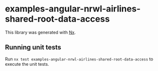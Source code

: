 # examples-angular-nrwl-airlines-shared-root-data-access

This library was generated with [Nx](https://nx.dev).

## Running unit tests

Run `nx test examples-angular-nrwl-airlines-shared-root-data-access` to execute
the unit tests.
